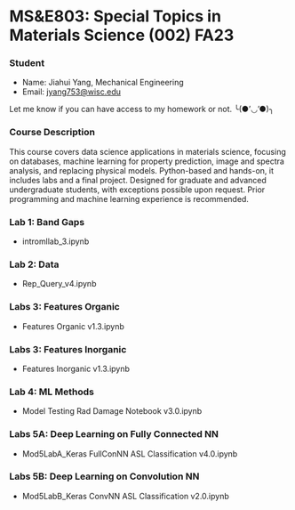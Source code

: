 # MS&E803: Special Topics in Materials Science (002) FA23

### Student
- Name: Jiahui Yang, Mechanical Engineering
- Email: jyang753@wisc.edu

Let me know if you can have access to my homework or not. ╰(●’◡’●)╮

### Course Description
This course covers data science applications in materials science, focusing on databases, machine learning for property prediction, image and spectra analysis, and replacing physical models. Python-based and hands-on, it includes labs and a final project. Designed for graduate and advanced undergraduate students, with exceptions possible upon request. Prior programming and machine learning experience is recommended.

### Lab 1: Band Gaps
- intromllab_3.ipynb

### Lab 2: Data
- Rep_Query_v4.ipynb

### Labs 3: Features Organic
- Features Organic v1.3.ipynb

### Labs 3: Features Inorganic
- Features Inorganic v1.3.ipynb

### Lab 4: ML Methods
- Model Testing Rad Damage Notebook v3.0.ipynb

### Labs 5A: Deep Learning on Fully Connected NN
- Mod5LabA_Keras FullConNN ASL Classification v4.0.ipynb

### Labs 5B: Deep Learning on Convolution NN
- Mod5LabB_Keras ConvNN ASL Classification v2.0.ipynb


